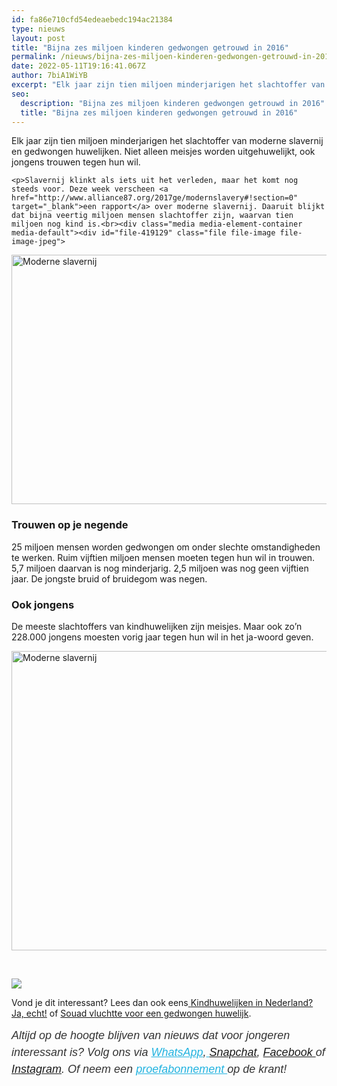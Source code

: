 ```yaml
---
id: fa86e710cfd54edeaebedc194ac21384
type: nieuws
layout: post
title: "Bijna zes miljoen kinderen gedwongen getrouwd in 2016"
permalink: /nieuws/bijna-zes-miljoen-kinderen-gedwongen-getrouwd-in-2016/
date: 2022-05-11T19:16:41.067Z
author: 7biA1WiYB
excerpt: "Elk jaar zijn tien miljoen minderjarigen het slachtoffer van moderne slavernij en gedwongen huwelijken. Niet alleen meisjes worden uitgehuwelijkt, ook jongens trouwen tegen hun wil.  "
seo:
  description: "Bijna zes miljoen kinderen gedwongen getrouwd in 2016"
  title: "Bijna zes miljoen kinderen gedwongen getrouwd in 2016"
---
```

Elk jaar zijn tien miljoen minderjarigen het slachtoffer van moderne slavernij en gedwongen huwelijken. Niet alleen meisjes worden uitgehuwelijkt, ook jongens trouwen tegen hun wil.  

    <p>Slavernij klinkt als iets uit het verleden, maar het komt nog steeds voor. Deze week verscheen <a href="http://www.alliance87.org/2017ge/modernslavery#!section=0" target="_blank">een rapport</a> over moderne slavernij. Daaruit blijkt dat bijna veertig miljoen mensen slachtoffer zijn, waarvan tien miljoen nog kind is.<br><div class="media media-element-container media-default"><div id="file-419129" class="file file-image file-image-jpeg">

        
  
  <div class="content">
    <img alt="Moderne slavernij " title="Beeld 7Days" height="399" width="800" class="media-element file-default" data-delta="1" src="https://original.sevendays.nl/sites/default/files/Moderne%20slavernij%202016_1.jpg">  </div>

  
</div>
</div>
<h3>Trouwen op je negende</h3>
<p>25 miljoen mensen worden gedwongen om onder slechte omstandigheden te werken. Ruim vijftien miljoen mensen moeten tegen hun wil in trouwen. 5,7 miljoen daarvan is nog minderjarig. 2,5 miljoen was nog geen vijftien jaar. De jongste bruid of bruidegom was negen.</p>
<h3>Ook jongens</h3>
<p>De meeste slachtoffers van kindhuwelijken zijn meisjes. Maar ook zo’n 228.000 jongens moesten vorig jaar tegen hun wil in het ja-woord geven.<br><div class="media media-element-container media-default"><div id="file-419130" class="file file-image file-image-jpeg">

        
  
  <div class="content">
    <img alt="Moderne slavernij" title="Beeld 7Days" height="479" width="800" class="media-element file-default" data-delta="1" src="https://original.sevendays.nl/sites/default/files/Moderne%20slavernij%202016_2.jpg">  </div>

  
</div>
</div>
<p> </p>
<div class="kader">
<p><img class="kaderafbeelding" src="https://original.sevendays.nl/sites/default/files/ff.png"></p>
<p>Vond je dit interessant? Lees dan ook eens<a href="https://original.sevendays.nl/lifestyle/fenna-17-van-hoefwijzer-over-het-succes-van-paardentubers" target="_blank"> </a><a href="https://original.sevendays.nl/archief/souad-vluchtte-voor-een-gedwongen-huwelijk">Kindhuwelijken in Nederland? Ja, echt!</a> of <a href="https://original.sevendays.nl/nieuws/kindhuwelijken-nederland-ja-echt">Souad vluchtte voor een gedwongen huwelijk</a>.</p>
<p><em style="box-sizing: inherit; color: rgb(51, 51, 51); font-family: &quot;PT Sans&quot;, sans-serif; font-size: 18px; line-height: 27px;">Altijd op de hoogte blijven van nieuws dat voor jongeren interessant is? Volg ons via </em><em style="box-sizing: inherit; color: rgb(34, 179, 224); transition: color 0.3s ease; font-family: &quot;PT Sans&quot;, sans-serif; font-size: 18px; line-height: 27px;"><a href="https://original.sevendays.nl/whatsapp" style="box-sizing: inherit; color: rgb(34, 179, 224); transition: color 0.3s ease; font-family: &quot;PT Sans&quot;, sans-serif; font-size: 18px; line-height: 27px;">WhatsApp</a></em><em style="box-sizing: inherit; color: rgb(51, 51, 51); font-family: &quot;PT Sans&quot;, sans-serif; font-size: 18px; line-height: 27px;">,</em><em style="box-sizing: inherit; color: rgb(34, 179, 224); transition: color 0.3s ease; font-family: &quot;PT Sans&quot;, sans-serif; font-size: 18px; line-height: 27px;"><a href="https://original.sevendays.nl/whatsapp" style="box-sizing: inherit; color: rgb(34, 179, 224); transition: color 0.3s ease; font-family: &quot;PT Sans&quot;, sans-serif; font-size: 18px; line-height: 27px;"> </a></em><em style="box-sizing: inherit; color: rgb(51, 51, 51); font-family: &quot;PT Sans&quot;, sans-serif; font-size: 18px; line-height: 27px;"><a href="https://www.snapchat.com/add/sevendaysnl">Snapchat</a>, <a href="https://www.facebook.com/7Daysnl?ref=bookmarks">Facebook </a>of <a href="https://instagram.com/7DAysnl/">Instagram</a>. Of </em><em style="box-sizing: inherit; color: rgb(51, 51, 51); font-family: &quot;PT Sans&quot;, sans-serif; font-size: 18px; line-height: 27px;">neem een </em><a href="https://abonneren.sevendays.nl/abonneren/abonnementen/ae/artikel" style="box-sizing: inherit; color: rgb(34, 179, 224); transition: color 0.3s ease; font-family: &quot;PT Sans&quot;, sans-serif; font-size: 18px; line-height: 27px;"><em style="box-sizing: inherit;">proefabonnement </em></a><em style="box-sizing: inherit; color: rgb(51, 51, 51); font-family: &quot;PT Sans&quot;, sans-serif; font-size: 18px; line-height: 27px;">op de krant!</em></p>
</div>
  
